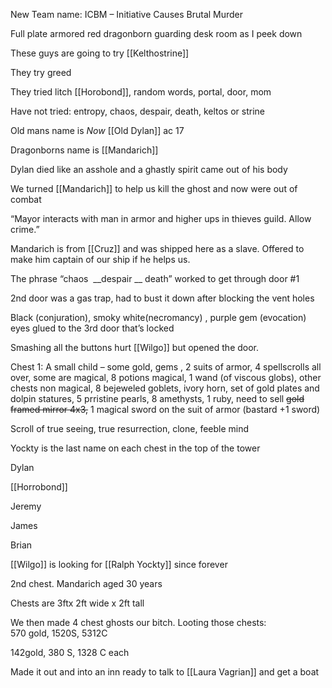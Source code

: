 New Team name: ICBM – Initiative Causes Brutal Murder

Full plate armored red dragonborn guarding desk room as I peek down

These guys are going to try [[Kelthostrine]]

They try greed

They tried litch [[Horobond]], random words, portal, door, mom

Have not tried: entropy, chaos, despair, death, keltos or strine

Old mans name is *Now* [[Old Dylan]] ac 17

Dragonborns name is [[Mandarich]]

Dylan died like an asshole and a ghastly spirit came out of his body

We turned [[Mandarich]] to help us kill the ghost and now were out of combat

“Mayor interacts with man in armor and higher ups in thieves guild. Allow crime.”

Mandarich is from [[Cruz]] and was shipped here as a slave. Offered to make him captain of our ship if he helps us.

The phrase “chaos  __despair __ death” worked to get through door #1  
  

2nd door was a gas trap, had to bust it down after blocking the vent holes

Black (conjuration), smoky white(necromancy) , purple gem (evocation) eyes glued to the 3rd door that’s locked

Smashing all the buttons hurt [[Wilgo]] but opened the door.  
  

Chest 1: A small child – some gold, gems , 2 suits of armor, 4 spellscrolls all over, some are magical, 8 potions magical, 1 wand (of viscous globs), other chests non magical, 8 bejeweled goblets, ivory horn, set of gold plates and dolpin statures, 5 prristine pearls, 8 amethysts, 1 ruby, need to sell ~~gold framed mirror 4x3,~~ 1 magical sword on the suit of armor (bastard +1 sword)

Scroll of true seeing, true resurrection, clone, feeble mind

Yockty is the last name on each chest in the top of the tower

Dylan

[[Horrobond]]

Jeremy

James

Brian

[[Wilgo]] is looking for [[Ralph Yockty]] since forever

2nd chest. Mandarich aged 30 years

Chests are 3ftx 2ft wide x 2ft tall

We then made 4 chest ghosts our bitch. Looting those chests:  
570 gold, 1520S, 5312C

142gold, 380 S, 1328 C each

Made it out and into an inn ready to talk to [[Laura Vagrian]] and get a boat